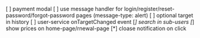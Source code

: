 [ ] payment modal
[ ] use message handler for login/register/reset-password/forgot-password pages (message-type: alert)
[ ] optional target in history
[ ] user-service onTargetChanged event
[*] search in sub-users
[*] show prices on home-page/rnewal-page
[*] cloase notification on click
